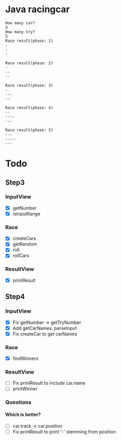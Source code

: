 # Java racingcar

```
How many car?
3
How many try?
5
Race result(phase: 1)
-
-
-

Race result(phase: 2)
-
--
--

Race result(phase: 3)
-
---
--

Race result(phase: 4)
--
----
---

Race result(phase: 5)
---
-----
---
```

# Todo

## Step3

### InputView

- [x] getNumber
- [x] isInputRange

### Race

- [x] createCars
- [x] getRandom
- [x] roll
- [x] rollCars

### ResultView

- [x] printResult

## Step4

### InputView

- [x] Fix getNumber -> getTryNumber
- [x] Add getCarNames, parseInput
- [x] Fix createCar to get carNames

### Race

- [x] findWinners

### ResultView

- [ ] Fix printResult to include car.name
- [ ] printWinner

### Questions

#### Which is better?

- [ ] car.track -> car.position
- [ ] Fix printResult to print '-' stemming from position